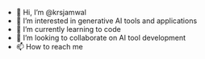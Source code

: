 - 👋 Hi, I’m @krsjamwal
- 👀 I’m interested in generative AI tools and applications
- 🌱 I’m currently learning to code
- 💞️ I’m looking to collaborate on AI tool development
- 📫 How to reach me 

<!---
krsjamwal/krsjamwal is a ✨ special ✨ repository because its `README.md` (this file) appears on your GitHub profile.
You can click the Preview link to take a look at your changes.
--->
